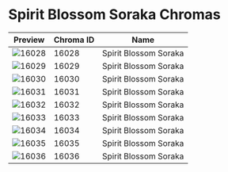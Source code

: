 # Spirit Blossom Soraka Chromas



| Preview | Chroma ID | Name |
|---------|-----------|------|
| ![16028](https://raw.communitydragon.org/latest/plugins/rcp-be-lol-game-data/global/default/v1/champion-chroma-images/16/16028.png) | 16028 | Spirit Blossom Soraka |
| ![16029](https://raw.communitydragon.org/latest/plugins/rcp-be-lol-game-data/global/default/v1/champion-chroma-images/16/16029.png) | 16029 | Spirit Blossom Soraka |
| ![16030](https://raw.communitydragon.org/latest/plugins/rcp-be-lol-game-data/global/default/v1/champion-chroma-images/16/16030.png) | 16030 | Spirit Blossom Soraka |
| ![16031](https://raw.communitydragon.org/latest/plugins/rcp-be-lol-game-data/global/default/v1/champion-chroma-images/16/16031.png) | 16031 | Spirit Blossom Soraka |
| ![16032](https://raw.communitydragon.org/latest/plugins/rcp-be-lol-game-data/global/default/v1/champion-chroma-images/16/16032.png) | 16032 | Spirit Blossom Soraka |
| ![16033](https://raw.communitydragon.org/latest/plugins/rcp-be-lol-game-data/global/default/v1/champion-chroma-images/16/16033.png) | 16033 | Spirit Blossom Soraka |
| ![16034](https://raw.communitydragon.org/latest/plugins/rcp-be-lol-game-data/global/default/v1/champion-chroma-images/16/16034.png) | 16034 | Spirit Blossom Soraka |
| ![16035](https://raw.communitydragon.org/latest/plugins/rcp-be-lol-game-data/global/default/v1/champion-chroma-images/16/16035.png) | 16035 | Spirit Blossom Soraka |
| ![16036](https://raw.communitydragon.org/latest/plugins/rcp-be-lol-game-data/global/default/v1/champion-chroma-images/16/16036.png) | 16036 | Spirit Blossom Soraka |